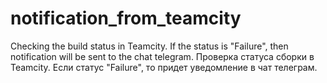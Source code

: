 # notification_from_teamcity
Checking the build status in Teamcity. If the status is "Failure", then notification will be sent to the chat telegram.
Проверка статуса сборки в Teamcity. Если статус "Failure", то придет уведомление в чат телеграм.

